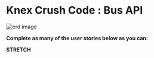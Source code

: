 # Knex Crush Code : Bus API

![erd image](https://gyazo.com/be1d5d72efe51a194857f5600a28cb4b.png)



**Complete as many of the user stories below as you can:**

<!-- * As a user, when I make a GET request to `/buses` I should get back an array of all buses.
* As a user, when I make a GET request to `/buses/:id` I should get back the bus I requested for.
* As a user, when I make a POST request to `/buses` and pass JSON data it should create a new bus based off of the data.
* As a user, when I make a PUT request to `/buses/:id` and pass JSON data it should update the bus matching the id in the route params.
* As a user, when I make a DELETE request to `/buses/:id` and it should delete the bus that matches the id passed.

* As a user, when I make a GET request to `/bus_routes` I should get back an array of all bus_routes.
* As a user, when I make a GET request to `/bus_routes/:id` I should get back the bus_route I requested for.
* As a user, when I make a POST request to `/bus_routes` and pass JSON data it should create a new bus_route based off of the data.
* As a user, when I make a PUT request to `/bus_routes/:id` and pass JSON data it should update the bus_route matching the id in the route params.
* As a user, when I make a DELETE request to `/bus_routes/:id` and it should delete the bus_route that matches the id passed. -->
<!-- * As a user, when I make a GET request to `/bus_stops` I should get back an array of all bus_stops.
* As a user, when I make a GET request to `/bus_stops/:id` I should get back the bus_stop I requested for.
* As a user, when I make a POST request to `/bus_stops` and pass JSON data it should create a new bus_stop based off of the data.
* As a user, when I make a PUT request to `/bus_stops/:id` and pass JSON data it should update the bus_stop matching the id in the route params.
* As a user, when I make a DELETE request to `/bus_stops/:id` and it should delete the bus_stop that matches the id passed. -->


**STRETCH**
<!-- * As a user, when I make a GET request to `/bus_stops/:bus_route_id` I should get back an array of all bus stops that exist along the given bus_route.
* As a user, when I make a GET request to `/bus_routes/:bus_id` I should get back an array of all bus routes that exist along the given bus.
* As a user, when I make a GET request to `/buses/:id/full_info` I should get back an object containing the bus information, an array of bus_route objects, and within those bus_route objects there should be an array of bus_stops for the route. -->
